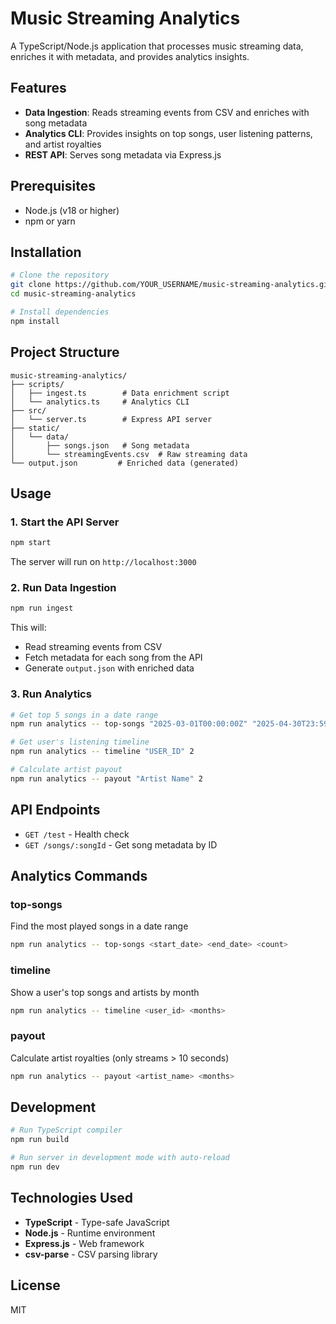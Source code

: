 # Music Streaming Analytics

A TypeScript/Node.js application that processes music streaming data, enriches it with metadata, and provides analytics insights.

## Features

- **Data Ingestion**: Reads streaming events from CSV and enriches with song metadata
- **Analytics CLI**: Provides insights on top songs, user listening patterns, and artist royalties
- **REST API**: Serves song metadata via Express.js

## Prerequisites

- Node.js (v18 or higher)
- npm or yarn

## Installation

```bash
# Clone the repository
git clone https://github.com/YOUR_USERNAME/music-streaming-analytics.git
cd music-streaming-analytics

# Install dependencies
npm install
```

## Project Structure

```
music-streaming-analytics/
├── scripts/
│   ├── ingest.ts        # Data enrichment script
│   └── analytics.ts     # Analytics CLI
├── src/
│   └── server.ts        # Express API server
├── static/
│   └── data/
│       ├── songs.json   # Song metadata
│       └── streamingEvents.csv  # Raw streaming data
└── output.json         # Enriched data (generated)
```

## Usage

### 1. Start the API Server

```bash
npm start
```

The server will run on `http://localhost:3000`

### 2. Run Data Ingestion

```bash
npm run ingest
```

This will:
- Read streaming events from CSV
- Fetch metadata for each song from the API
- Generate `output.json` with enriched data

### 3. Run Analytics

```bash
# Get top 5 songs in a date range
npm run analytics -- top-songs "2025-03-01T00:00:00Z" "2025-04-30T23:59:59Z" 5

# Get user's listening timeline
npm run analytics -- timeline "USER_ID" 2

# Calculate artist payout
npm run analytics -- payout "Artist Name" 2
```

## API Endpoints

- `GET /test` - Health check
- `GET /songs/:songId` - Get song metadata by ID

## Analytics Commands

### top-songs
Find the most played songs in a date range
```bash
npm run analytics -- top-songs <start_date> <end_date> <count>
```

### timeline
Show a user's top songs and artists by month
```bash
npm run analytics -- timeline <user_id> <months>
```

### payout
Calculate artist royalties (only streams > 10 seconds)
```bash
npm run analytics -- payout <artist_name> <months>
```

## Development

```bash
# Run TypeScript compiler
npm run build

# Run server in development mode with auto-reload
npm run dev
```

## Technologies Used

- **TypeScript** - Type-safe JavaScript
- **Node.js** - Runtime environment
- **Express.js** - Web framework
- **csv-parse** - CSV parsing library

## License

MIT